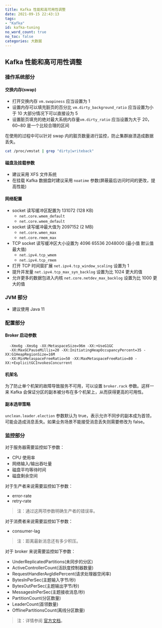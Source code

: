 ```yaml
---
title: Kafka 性能和高可用性调整
date: 2021-09-15 22:43:13
tags:
- "Kafka"
id: kafka-tuning
no_word_count: true
no_toc: false
categories: 大数据
---
```


## Kafka 性能和高可用性调整

### 操作系统部分

#### 交换内存(swap)

- 打开交换内存 `vm.swapiness` 应当设置为 1
- 设置内存可以填充脏页的百分比 `vm.dirty_background_ratio` 应当设置为小于 10 大部分情况下可以直接设为 5 
- 设置脏页填充的绝对最大系统内存量`vm.dirty_ratio` 应当设置为大于 20，60~80 是一个比较合理的区间

在使用的过程中可以针对 swap 内的脏页数量进行监控，防止集群崩溃造成数据丢失。

```bash
cat /proc/vmstat | grep "dirty|writeback"
```

#### 磁盘及挂载参数

- 建议采用 XFS 文件系统
- 在挂载 Kafka 数据盘时建议采用 `noatime` 参数(屏蔽最后访问时间的更改，提高性能)

#### 网络配置

- socket 读写缓冲区配置为 131072 (128 KB)
  - `net.core.wmem_default`
  - `net.core.wmem_default`
- socket 读写缓冲最大值为 2097152 (2 MB)
  - `net.core.wmen_max`
  - `net.core.rmem_max`
- TCP socket 读写缓冲区大小设置为 4096 65536 2048000 (最小值 默认值 最大值)
  - `net.ipv4.tcp_wmem`
  - `net.ipv4.tcp_rmem`
- 打开 TCP 时间窗扩展 `net.ipv4.tcp_window_scaling` 设置为 1
- 提升并发量 `net.ipv4.tcp_max_syn_backlog` 设置为比 1024 更大的值
- 允许更多的数据包进入内核 `net.core.netdev_max_backlog` 设置为比 1000 更大的值

### JVM 部分

- 建议使用 Java 11

### 配置部分

#### Broker 启动参数

```text
  -Xmx6g -Xms6g -XX:MetaspaceSize=96m -XX:+UseG1GC
  -XX:MaxGCPauseMillis=20 -XX:InitiatingHeapOccupancyPercent=35 -XX:G1HeapRegionSize=16M
  -XX:MinMetaspaceFreeRatio=50 -XX:MaxMetaspaceFreeRatio=80 -XX:+ExplicitGCInvokesConcurrent
```

#### 机架名

为了防止单个机架的故障导致服务不可用，可以设置 `broker.rack` 参数。这样一来 Kafka 会保证分区的副本被分布在多个机架上，从而获得更高的可用性。

#### 副本选举策略

`unclean.leader.election` 参数默认为 true，表示允许不同步的副本成为首领，可能会造成消息丢失。如果业务场景不能接受消息丢失则需要修改为 false。

### 监控部分

对于服务器需要监控如下参数：

- CPU 使用率
- 网络输入/输出吞吐量
- 磁盘平均等待时间
- 磁盘剩余空间

对于生产者来说需要监控如下参数：

- error-rate
- retry-rate

> 注：通过这两项参数明确生产者的错误率。

对于消费者来说需要监控如下参数：

- consumer-lag

> 注：距离最新消息还有多少积压。

对于 broker 来说需要监控如下参数：

- UnderReplicatedPartitions(未同步的分区)
- ActiveControllerCount(活跃度控制器数量)
- RequestHandlerAvgIdlePercent(请求处理器空闲率)
- BytesInPerSec(主题输入字节/秒)
- BytesOutPerSec(主题输出字节/秒)
- MessagesInPerSec(主题接收消息/秒)
- PartitionCount(分区数量)
- LeaderCount(首领数量)
- OfflinePartitionsCount(离线分区数量)

> 注：详情参阅 [官方文档](http://kafka.apache.org/documentation.html#monitoring)。